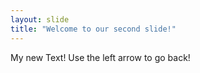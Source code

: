 ```yaml
---
layout: slide
title: "Welcome to our second slide!"
---
```

My new Text!
Use the left arrow to go back!
